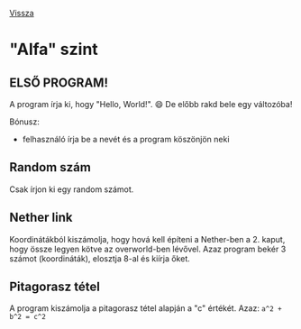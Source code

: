 [Vissza](../README.md)

# "Alfa" szint

## ELSŐ PROGRAM!

A program írja ki, hogy "Hello, World!". :smile: De előbb rakd bele egy változóba!

Bónusz:
- felhasználó írja be a nevét és a program köszönjön neki

## Random szám

Csak írjon ki egy random számot.

## Nether link

Koordinátákból kiszámolja, hogy hová kell építeni a Nether-ben a 2. kaput,
hogy össze legyen kötve az overworld-ben lévővel.
Azaz program bekér 3 számot (koordináták), elosztja 8-al és kiírja őket.


## Pitagorasz tétel

A program kiszámolja a pitagorasz tétel alapján a "c" értékét.
Azaz: `a^2 + b^2 = c^2`
